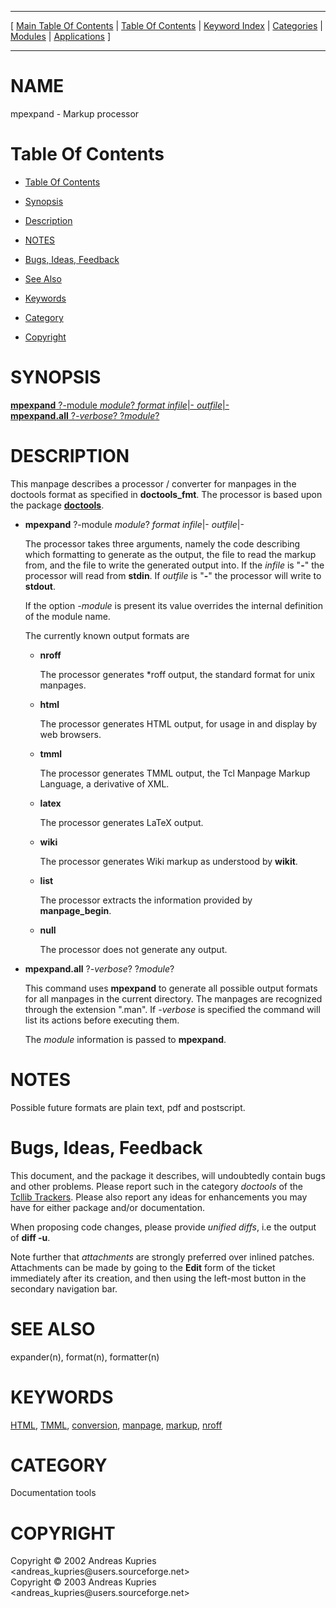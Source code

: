 
[//000000001]: # (mpexpand \- Documentation toolbox)
[//000000002]: # (Generated from file 'mpexpand\.man' by tcllib/doctools with format 'markdown')
[//000000003]: # (Copyright &copy; 2002 Andreas Kupries <andreas\_kupries@users\.sourceforge\.net>)
[//000000004]: # (Copyright &copy; 2003 Andreas Kupries <andreas\_kupries@users\.sourceforge\.net>)
[//000000005]: # (mpexpand\(n\) 1\.0 tcllib "Documentation toolbox")

<hr> [ <a href="../../../../toc.md">Main Table Of Contents</a> &#124; <a
href="../../../toc.md">Table Of Contents</a> &#124; <a
href="../../../../index.md">Keyword Index</a> &#124; <a
href="../../../../toc0.md">Categories</a> &#124; <a
href="../../../../toc1.md">Modules</a> &#124; <a
href="../../../../toc2.md">Applications</a> ] <hr>

# NAME

mpexpand \- Markup processor

# <a name='toc'></a>Table Of Contents

  - [Table Of Contents](#toc)

  - [Synopsis](#synopsis)

  - [Description](#section1)

  - [NOTES](#section2)

  - [Bugs, Ideas, Feedback](#section3)

  - [See Also](#seealso)

  - [Keywords](#keywords)

  - [Category](#category)

  - [Copyright](#copyright)

# <a name='synopsis'></a>SYNOPSIS

[__mpexpand__ ?\-module *module*? *format* *infile*&#124;\- *outfile*&#124;\-](#1)  
[__mpexpand\.all__ ?*\-verbose*? ?*module*?](#2)  

# <a name='description'></a>DESCRIPTION

This manpage describes a processor / converter for manpages in the doctools
format as specified in __doctools\_fmt__\. The processor is based upon the
package __[doctools](doctools\.md)__\.

  - <a name='1'></a>__mpexpand__ ?\-module *module*? *format* *infile*&#124;\- *outfile*&#124;\-

    The processor takes three arguments, namely the code describing which
    formatting to generate as the output, the file to read the markup from, and
    the file to write the generated output into\. If the *infile* is
    "__\-__" the processor will read from __stdin__\. If *outfile* is
    "__\-__" the processor will write to __stdout__\.

    If the option *\-module* is present its value overrides the internal
    definition of the module name\.

    The currently known output formats are

      * __nroff__

        The processor generates \*roff output, the standard format for unix
        manpages\.

      * __html__

        The processor generates HTML output, for usage in and display by web
        browsers\.

      * __tmml__

        The processor generates TMML output, the Tcl Manpage Markup Language, a
        derivative of XML\.

      * __latex__

        The processor generates LaTeX output\.

      * __wiki__

        The processor generates Wiki markup as understood by __wikit__\.

      * __list__

        The processor extracts the information provided by
        __manpage\_begin__\.

      * __null__

        The processor does not generate any output\.

  - <a name='2'></a>__mpexpand\.all__ ?*\-verbose*? ?*module*?

    This command uses __mpexpand__ to generate all possible output formats
    for all manpages in the current directory\. The manpages are recognized
    through the extension "\.man"\. If *\-verbose* is specified the command will
    list its actions before executing them\.

    The *module* information is passed to __mpexpand__\.

# <a name='section2'></a>NOTES

Possible future formats are plain text, pdf and postscript\.

# <a name='section3'></a>Bugs, Ideas, Feedback

This document, and the package it describes, will undoubtedly contain bugs and
other problems\. Please report such in the category *doctools* of the [Tcllib
Trackers](http://core\.tcl\.tk/tcllib/reportlist)\. Please also report any ideas
for enhancements you may have for either package and/or documentation\.

When proposing code changes, please provide *unified diffs*, i\.e the output of
__diff \-u__\.

Note further that *attachments* are strongly preferred over inlined patches\.
Attachments can be made by going to the __Edit__ form of the ticket
immediately after its creation, and then using the left\-most button in the
secondary navigation bar\.

# <a name='seealso'></a>SEE ALSO

expander\(n\), format\(n\), formatter\(n\)

# <a name='keywords'></a>KEYWORDS

[HTML](\.\./\.\./\.\./\.\./index\.md\#html), [TMML](\.\./\.\./\.\./\.\./index\.md\#tmml),
[conversion](\.\./\.\./\.\./\.\./index\.md\#conversion),
[manpage](\.\./\.\./\.\./\.\./index\.md\#manpage),
[markup](\.\./\.\./\.\./\.\./index\.md\#markup),
[nroff](\.\./\.\./\.\./\.\./index\.md\#nroff)

# <a name='category'></a>CATEGORY

Documentation tools

# <a name='copyright'></a>COPYRIGHT

Copyright &copy; 2002 Andreas Kupries <andreas\_kupries@users\.sourceforge\.net>  
Copyright &copy; 2003 Andreas Kupries <andreas\_kupries@users\.sourceforge\.net>
